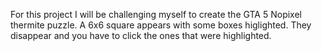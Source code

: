 For this project I will be challenging myself to create the GTA 5 Nopixel thermite puzzle.
A 6x6 square appears with some boxes higlighted.
They disappear and you have to click the ones that were highlighted.